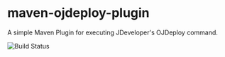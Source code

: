 maven-ojdeploy-plugin
=====================

A simple Maven Plugin for executing JDeveloper's OJDeploy command.

![Build Status](https://travis-ci.org/badamowicz/maven-ojdeploy-plugin.svg?branch=master)
